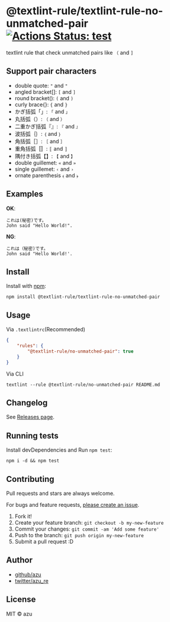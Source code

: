 # @textlint-rule/textlint-rule-no-unmatched-pair [![Actions Status: test](https://github.com/textlint-rule/textlint-rule-no-unmatched-pair/workflows/test/badge.svg)](https://github.com/textlint-rule/textlint-rule-no-unmatched-pair/actions?query=workflow%3A"test")

textlint rule that check unmatched pairs like `（` and `]`

## Support pair characters

- double quote: `"` and `"`
- angled bracket[]: `[` and `]`
- round bracket(): `(` and `)`
- curly brace{}: `{` and `}`
- かぎ括弧「」: `「` and `」`
- 丸括弧（）: `（` and `）`
- 二重かぎ括弧『』: `『` and `』`
- 波括弧｛｝: `｛` and `｝`
- 角括弧［］: `［` and `］`
- 重角括弧〚〛: `〚` and `〛`
- 隅付き括弧【】: `【` and `】`
- double guillemet: `«` and `»`
- single guillemet: `‹` and `›`
- ornate parenthesis `﴾` and `﴿`

## Examples

**OK**:

```
これは(秘密)です。
John said "Hello World!".
```

**NG**:

```
これは（秘密)です。
John said "Hello World!'.
```


## Install

Install with [npm](https://www.npmjs.com/):

    npm install @textlint-rule/textlint-rule-no-unmatched-pair

## Usage

Via `.textlintrc`(Recommended)

```json
{
    "rules": {
        "@textlint-rule/no-unmatched-pair": true
    }
}
```

Via CLI

```
textlint --rule @textlint-rule/no-unmatched-pair README.md
```


## Changelog

See [Releases page](https://github.com/textlint-rule/textlint-rule-no-unmatched-pair/releases).

## Running tests

Install devDependencies and Run `npm test`:

    npm i -d && npm test

## Contributing

Pull requests and stars are always welcome.

For bugs and feature requests, [please create an issue](https://github.com/textlint-rule/textlint-rule-no-unmatched-pair/issues).

1. Fork it!
2. Create your feature branch: `git checkout -b my-new-feature`
3. Commit your changes: `git commit -am 'Add some feature'`
4. Push to the branch: `git push origin my-new-feature`
5. Submit a pull request :D

## Author

- [github/azu](https://github.com/azu)
- [twitter/azu_re](https://twitter.com/azu_re)

## License

MIT © azu
